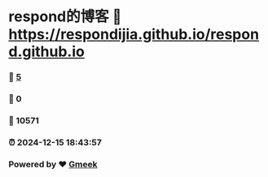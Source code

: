 # respond的博客 :link: https://respondijia.github.io/respond.github.io 
### :page_facing_up: [5](https://respondijia.github.io/respond.github.io/tag.html) 
### :speech_balloon: 0 
### :hibiscus: 10571 
### :alarm_clock: 2024-12-15 18:43:57 
### Powered by :heart: [Gmeek](https://github.com/Meekdai/Gmeek)
